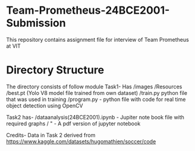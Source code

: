 # Team-Prometheus-24BCE2001-Submission
This repository contains assignment file for interview of  Team Prometheus at VIT

<h1>Directory Structure</h1>

The directory consists of follow module
Task1- Has /images
           /Resources
           /best.pt (Yolo V8 model file trained from own dataset)
           /train.py python file that was used in training
           /program.py - python file with code for real time object detection using OpenCV

Task2 has-
         /dataanalysis(24BCE2001).ipynb - Jupiter note book file with required graphs
         / " - A pdf version of jupyter notebook




Credits-
Data in Task 2 derived from https://www.kaggle.com/datasets/hugomathien/soccer/code

